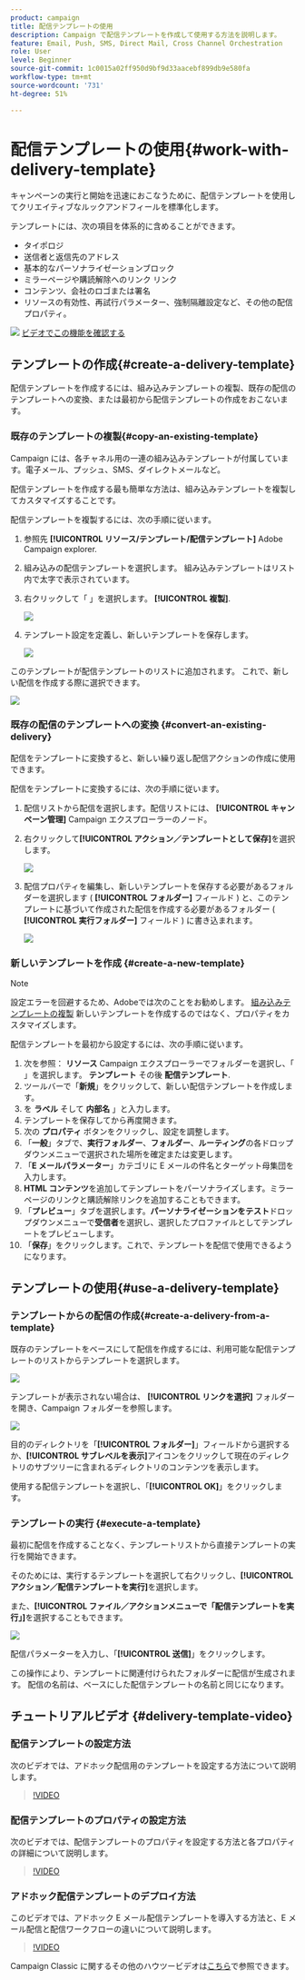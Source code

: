 ```yaml
---
product: campaign
title: 配信テンプレートの使用
description: Campaign で配信テンプレートを作成して使用する方法を説明します。
feature: Email, Push, SMS, Direct Mail, Cross Channel Orchestration
role: User
level: Beginner
source-git-commit: 1c0015a02ff950d9bf9d33aacebf899db9e580fa
workflow-type: tm+mt
source-wordcount: '731'
ht-degree: 51%

---
```


# 配信テンプレートの使用{#work-with-delivery-template}

キャンペーンの実行と開始を迅速におこなうために、配信テンプレートを使用してクリエイティブなルックアンドフィールを標準化します。

テンプレートには、次の項目を体系的に含めることができます。

* タイポロジ
* 送信者と返信先のアドレス
* 基本的なパーソナライゼーションブロック
* ミラーページや購読解除へのリンク リンク
* コンテンツ、会社のロゴまたは署名
* リソースの有効性、再試行パラメーター、強制隔離設定など、その他の配信プロパティ。

![](assets/do-not-localize/how-to-video.png) [ビデオでこの機能を確認する](#delivery-template-video)


## テンプレートの作成{#create-a-delivery-template}

配信テンプレートを作成するには、組み込みテンプレートの複製、既存の配信のテンプレートへの変換、または最初から配信テンプレートの作成をおこないます。

### 既存のテンプレートの複製{#copy-an-existing-template}

Campaign には、各チャネル用の一連の組み込みテンプレートが付属しています。電子メール、プッシュ、SMS、ダイレクトメールなど。

配信テンプレートを作成する最も簡単な方法は、組み込みテンプレートを複製してカスタマイズすることです。

配信テンプレートを複製するには、次の手順に従います。

1. 参照先 **[!UICONTROL リソース/テンプレート/配信テンプレート]** Adobe Campaign explorer.
1. 組み込みの配信テンプレートを選択します。 組み込みテンプレートはリスト内で太字で表示されています。
1. 右クリックして「 」を選択します。 **[!UICONTROL 複製]**.

   ![](assets/duplicate-built-in-template.png)

1. テンプレート設定を定義し、新しいテンプレートを保存します。

   ![](assets/delivery-template-new.png)

このテンプレートが配信テンプレートのリストに追加されます。 これで、新しい配信を作成する際に選択できます。

![](assets/select-the-new-template.png)

### 既存の配信のテンプレートへの変換 {#convert-an-existing-delivery}

配信をテンプレートに変換すると、新しい繰り返し配信アクションの作成に使用できます。

配信をテンプレートに変換するには、次の手順に従います。

1. 配信リストから配信を選択します。配信リストには、 **[!UICONTROL キャンペーン管理]** Campaign エクスプローラーのノード。

1. 右クリックして&#x200B;**[!UICONTROL アクション／テンプレートとして保存]**&#x200B;を選択します。

   ![](assets/save-as-template.png)

1. 配信プロパティを編集し、新しいテンプレートを保存する必要があるフォルダーを選択します ( **[!UICONTROL フォルダー]** フィールド ) と、このテンプレートに基づいて作成された配信を作成する必要があるフォルダー ( **[!UICONTROL 実行フォルダー]** フィールド ) に書き込まれます。

   ![](assets/template-select-folders.png)

### 新しいテンプレートを作成 {#create-a-new-template}

>[!NOTE]
>
>設定エラーを回避するため、Adobeでは次のことをお勧めします。 [組み込みテンプレートの複製](#copy-an-existing-template) 新しいテンプレートを作成するのではなく、プロパティをカスタマイズします。

配信テンプレートを最初から設定するには、次の手順に従います。

1. 次を参照： **リソース** Campaign エクスプローラーでフォルダーを選択し、「 」を選択します。 **テンプレート** その後 **配信テンプレート**.
1. ツールバーで「**新規**」をクリックして、新しい配信テンプレートを作成します。
1. を **ラベル** そして **内部名** 」と入力します。
1. テンプレートを保存してから再度開きます。
1. 次の **プロパティ** ボタンをクリックし、設定を調整します。
1. 「**一般**」タブで、**実行フォルダー**、**フォルダー**、**ルーティング**&#x200B;の各ドロップダウンメニューで選択された場所を確定または変更します。
1. 「**E メールパラメーター**」カテゴリに E メールの件名とターゲット母集団を入力します。
1. **HTML コンテンツ**&#x200B;を追加してテンプレートをパーソナライズします。ミラーページのリンクと購読解除リンクを追加することもできます。
1. 「**プレビュー**」タブを選択します。**パーソナライゼーションをテスト**&#x200B;ドロップダウンメニューで&#x200B;**受信者**&#x200B;を選択し、選択したプロファイルとしてテンプレートをプレビューします。
1. 「**保存**」をクリックします。これで、テンプレートを配信で使用できるようになります。


## テンプレートの使用{#use-a-delivery-template}

### テンプレートからの配信の作成{#create-a-delivery-from-a-template}

既存のテンプレートをベースにして配信を作成するには、利用可能な配信テンプレートのリストからテンプレートを選択します。

![](assets/select-the-new-template.png)

テンプレートが表示されない場合は、 **[!UICONTROL リンクを選択]** フォルダーを開き、Campaign フォルダーを参照します。

![](assets/browse-templates.png)

目的のディレクトリを「**[!UICONTROL フォルダー]**」フィールドから選択するか、**[!UICONTROL サブレベルを表示]**&#x200B;アイコンをクリックして現在のディレクトリのサブツリーに含まれるディレクトリのコンテンツを表示します。

使用する配信テンプレートを選択し、「**[!UICONTROL OK]**」をクリックします。

### テンプレートの実行 {#execute-a-template}

最初に配信を作成することなく、テンプレートリストから直接テンプレートの実行を開始できます。

そのためには、実行するテンプレートを選択して右クリックし、**[!UICONTROL アクション／配信テンプレートを実行]**&#x200B;を選択します。

また、**[!UICONTROL ファイル／アクションメニューで「配信テンプレートを実行」]**&#x200B;を選択することもできます。

![](assets/execute-delivery-template.png)

配信パラメーターを入力し、「**[!UICONTROL 送信]**」をクリックします。

この操作により、テンプレートに関連付けられたフォルダーに配信が生成されます。 配信の名前は、ベースにした配信テンプレートの名前と同じになります。


## チュートリアルビデオ {#delivery-template-video}

### 配信テンプレートの設定方法

次のビデオでは、アドホック配信用のテンプレートを設定する方法について説明します。

>[!VIDEO](https://video.tv.adobe.com/v/342082?quality=12)

### 配信テンプレートのプロパティの設定方法

次のビデオでは、配信テンプレートのプロパティを設定する方法と各プロパティの詳細について説明します。

>[!VIDEO](https://video.tv.adobe.com/v/338969?quality=12)

### アドホック配信テンプレートのデプロイ方法

このビデオでは、アドホック E メール配信テンプレートを導入する方法と、E メール配信と配信ワークフローの違いについて説明します。

>[!VIDEO](https://video.tv.adobe.com/v/338965?quality=12)

Campaign Classic に関するその他のハウツービデオは[こちら](https://experienceleague.adobe.com/docs/campaign-classic-learn/tutorials/overview.html?lang=ja)で参照できます。
